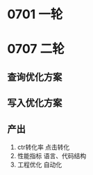 # 0701 一轮

# 0707 二轮
## 查询优化方案

## 写入优化方案
## 产出
1. ctr转化率
    点击转化
2. 性能指标
    语言、代码结构
3. 工程优化
    自动化